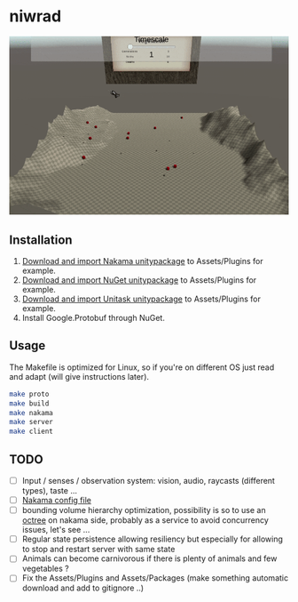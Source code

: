 
# niwrad

![demo](docs/images/demo.gif)

## Installation

1. [Download and import Nakama unitypackage](https://github.com/heroiclabs/nakama-unity) to Assets/Plugins for example.
2. [Download and import NuGet unitypackage](https://github.com/GlitchEnzo/NuGetForUnity) to Assets/Plugins for example.
3. [Download and import Unitask unitypackage](https://github.com/Cysharp/UniTask) to Assets/Plugins for example.
4. Install Google.Protobuf through NuGet.

## Usage

The Makefile is optimized for Linux, so if you're on different OS just read and adapt (will give instructions later).

```bash
make proto
make build
make nakama
make server
make client
```


## TODO

- [ ] Input / senses / observation system: vision, audio, raycasts (different types), taste ...
- [ ] [Nakama config file](https://heroiclabs.com/docs/install-configuration/#example-file)
- [ ] bounding volume hierarchy optimization, possibility is so to use an [octree](https://github.com/The-Tensox/octree) on nakama side, probably as a service to avoid concurrency issues, let's see ...
- [ ] Regular state persistence allowing resiliency but especially for allowing to stop and restart server with same state
- [ ] Animals can become carnivorous if there is plenty of animals and few vegetables ?
- [ ] Fix the Assets/Plugins and Assets/Packages (make something automatic download and add to gitignore ..)
